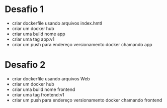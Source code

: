 
# Desafio 1
- criar dockerfile usando arquivos index.hmtl
- criar um docker hub
- criar uma build nome app
- criar uma tag app:v1
- criar um push para endereço versionamento docker chamando app
# Desafio 2

- criar dockerfile usando arquivos Web
- criar um docker hub
- criar uma build nome frontend
- criar uma tag frontend:v1
- criar um push para endereço versionamento docker chamando frontend